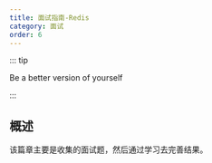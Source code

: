 ```yaml
---
title: 面试指南-Redis
category: 面试
order: 6
---
```



::: tip

Be a better version of yourself

:::


## 概述

该篇章主要是收集的面试题，然后通过学习去完善结果。